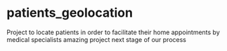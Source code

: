 # patients_geolocation
Project to locate patients in order to facilitate their home appointments by medical specialists
amazing project
next stage of our process
